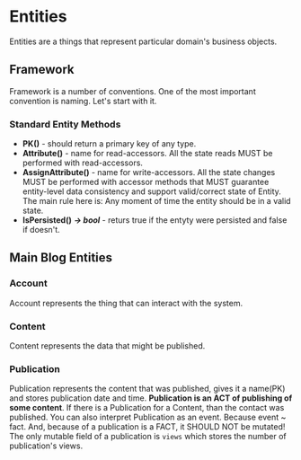 # Entities

Entities are a things that represent particular domain's business objects.

## Framework

Framework is a number of conventions. One of the most important convention is naming. Let's start with it.

### Standard Entity Methods

- **PK()** - should return a primary key of any type.
- **Attribute()** - name for read-accessors. All the state reads MUST be performed with read-accessors.
- **AssignAttribute()** - name for write-accessors. All the state changes MUST be performed with accessor methods that MUST guarantee entity-level data consistency and support valid/correct state of Entity. The main rule here is: Any moment of time the entity should be in a valid state.
- **IsPersisted()** ***-> bool*** - returs true if the entyty were persisted and false if doesn't.



## Main Blog Entities

### Account
Account represents the thing that can interact with the system.

### Content
Content represents the data that might be published.

### Publication
Publication represents the content that was published, gives it a name(PK) and stores publication date and time. **Publication is an ACT of publishing of some content**. If there is a Publication for a Content, than the contact was published. You can also interpret Publication as an event. Because event ~ fact. And,  because of a publication is a FACT, it SHOULD NOT be mutated! The only mutable field of a publication is ``views`` which stores the number of publication's views.
